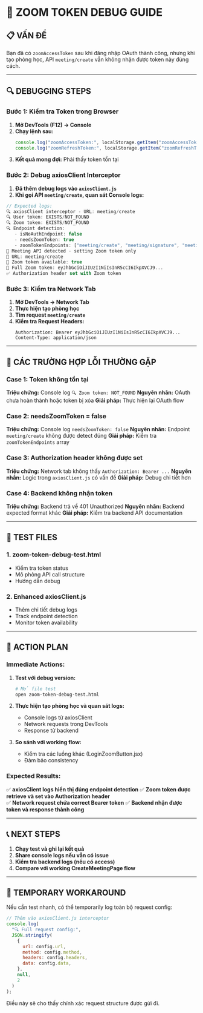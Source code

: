 # 🐛 ZOOM TOKEN DEBUG GUIDE

## 📋 VẤN ĐỀ

Bạn đã có `zoomAccessToken` sau khi đăng nhập OAuth thành công, nhưng khi tạo phòng học, API `meeting/create` vẫn không nhận được token này đúng cách.

---

## 🔍 DEBUGGING STEPS

### Bước 1: Kiểm tra Token trong Browser

1. **Mở DevTools (F12) → Console**
2. **Chạy lệnh sau:**
   ```javascript
   console.log("zoomAccessToken:", localStorage.getItem("zoomAccessToken"));
   console.log("zoomRefreshToken:", localStorage.getItem("zoomRefreshToken"));
   ```
3. **Kết quả mong đợi:** Phải thấy token tồn tại

### Bước 2: Debug axiosClient Interceptor

1. **Đã thêm debug logs vào `axiosClient.js`**
2. **Khi gọi API `meeting/create`, quan sát Console logs:**

```javascript
// Expected logs:
🔍 axiosClient interceptor - URL: meeting/create
🔍 User token: EXISTS/NOT_FOUND
🔍 Zoom token: EXISTS/NOT_FOUND
🔍 Endpoint detection:
   - isNoAuthEndpoint: false
   - needsZoomToken: true
   - zoomTokenEndpoints: ["meeting/create", "meeting/signature", "meeting/search"]
🔑 Meeting API detected - setting Zoom token only
📝 URL: meeting/create
📝 Zoom token available: true
📝 Full Zoom token: eyJhbGciOiJIUzI1NiIsInR5cCI6IkpXVCJ9...
✅ Authorization header set with Zoom token
```

### Bước 3: Kiểm tra Network Tab

1. **Mở DevTools → Network Tab**
2. **Thực hiện tạo phòng học**
3. **Tìm request `meeting/create`**
4. **Kiểm tra Request Headers:**
   ```
   Authorization: Bearer eyJhbGciOiJIUzI1NiIsInR5cCI6IkpXVCJ9...
   Content-Type: application/json
   ```

---

## 🚨 CÁC TRƯỜNG HỢP LỖI THƯỜNG GẶP

### Case 1: Token không tồn tại

**Triệu chứng:** Console log `🔍 Zoom token: NOT_FOUND`
**Nguyên nhân:** OAuth chưa hoàn thành hoặc token bị xóa
**Giải pháp:** Thực hiện lại OAuth flow

### Case 2: needsZoomToken = false

**Triệu chứng:** Console log `needsZoomToken: false`
**Nguyên nhân:** Endpoint `meeting/create` không được detect đúng
**Giải pháp:** Kiểm tra `zoomTokenEndpoints` array

### Case 3: Authorization header không được set

**Triệu chứng:** Network tab không thấy `Authorization: Bearer ...`
**Nguyên nhân:** Logic trong `axiosClient.js` có vấn đề
**Giải pháp:** Debug chi tiết hơn

### Case 4: Backend không nhận token

**Triệu chứng:** Backend trả về 401 Unauthorized
**Nguyên nhân:** Backend expected format khác
**Giải pháp:** Kiểm tra backend API documentation

---

## 🧪 TEST FILES

### 1. **zoom-token-debug-test.html**

- Kiểm tra token status
- Mô phỏng API call structure
- Hướng dẫn debug

### 2. **Enhanced axiosClient.js**

- Thêm chi tiết debug logs
- Track endpoint detection
- Monitor token availability

---

## 🎯 ACTION PLAN

### Immediate Actions:

1. **Test với debug version:**

   ```bash
   # Mở file test
   open zoom-token-debug-test.html
   ```

2. **Thực hiện tạo phòng học và quan sát logs:**

   - Console logs từ axiosClient
   - Network requests trong DevTools
   - Response từ backend

3. **So sánh với working flow:**
   - Kiểm tra các luồng khác (LoginZoomButton.jsx)
   - Đảm bảo consistency

### Expected Results:

✅ **axiosClient logs hiển thị đúng endpoint detection**
✅ **Zoom token được retrieve và set vào Authorization header**  
✅ **Network request chứa correct Bearer token**
✅ **Backend nhận được token và response thành công**

---

## 📞 NEXT STEPS

1. **Chạy test và ghi lại kết quả**
2. **Share console logs nếu vẫn có issue**
3. **Kiểm tra backend logs (nếu có access)**
4. **Compare với working CreateMeetingPage flow**

---

## 🔧 TEMPORARY WORKAROUND

Nếu cần test nhanh, có thể temporarily log toàn bộ request config:

```javascript
// Thêm vào axiosClient.js interceptor
console.log(
  "🔍 Full request config:",
  JSON.stringify(
    {
      url: config.url,
      method: config.method,
      headers: config.headers,
      data: config.data,
    },
    null,
    2
  )
);
```

Điều này sẽ cho thấy chính xác request structure được gửi đi.
